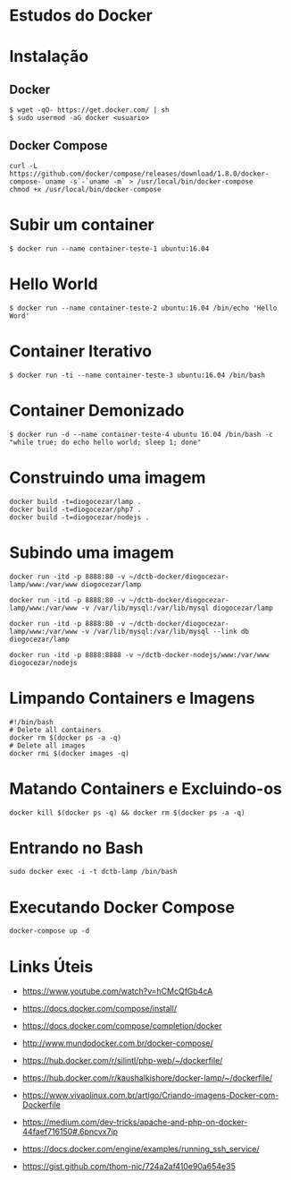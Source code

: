 # Estudos do Docker

# Instalação

## Docker

```
$ wget -qO- https://get.docker.com/ | sh
$ sudo usermod -aG docker <usuario>
```

## Docker Compose

```
curl -L https://github.com/docker/compose/releases/download/1.8.0/docker-compose-`uname -s`-`uname -m` > /usr/local/bin/docker-compose
chmod +x /usr/local/bin/docker-compose
```

# Subir um container

```
$ docker run --name container-teste-1 ubuntu:16.04
```

# Hello World

```
$ docker run --name container-teste-2 ubuntu:16.04 /bin/echo 'Hello Word'
```

# Container Iterativo

```
$ docker run -ti --name container-teste-3 ubuntu:16.04 /bin/bash
```

# Container Demonizado

```
$ docker run -d --name container-teste-4 ubuntu 16.04 /bin/bash -c "while true; do echo hello world; sleep 1; done"
```

# Construindo uma imagem

```
docker build -t=diogocezar/lamp .
docker build -t=diogocezar/php7 .
docker build -t=diogocezar/nodejs .
```

# Subindo uma imagem

```
docker run -itd -p 8888:80 -v ~/dctb-docker/diogocezar-lamp/www:/var/www diogocezar/lamp
```

```
docker run -itd -p 8888:80 -v ~/dctb-docker/diogocezar-lamp/www:/var/www -v /var/lib/mysql:/var/lib/mysql diogocezar/lamp
```

```
docker run -itd -p 8888:80 -v ~/dctb-docker/diogocezar-lamp/www:/var/www -v /var/lib/mysql:/var/lib/mysql --link db diogocezar/lamp
```

```
docker run -itd -p 8888:8888 -v ~/dctb-docker-nodejs/www:/var/www diogocezar/nodejs
```

# Limpando Containers e Imagens

```
#!/bin/bash
# Delete all containers
docker rm $(docker ps -a -q)
# Delete all images
docker rmi $(docker images -q)
```

# Matando Containers e Excluindo-os

```
docker kill $(docker ps -q) && docker rm $(docker ps -a -q)
```

# Entrando no Bash

```
sudo docker exec -i -t dctb-lamp /bin/bash
```

# Executando Docker Compose

```
docker-compose up -d
```

# Links Úteis

* https://www.youtube.com/watch?v=hCMcQfGb4cA

* https://docs.docker.com/compose/install/

* https://docs.docker.com/compose/completion/docker

* http://www.mundodocker.com.br/docker-compose/

* https://hub.docker.com/r/silintl/php-web/~/dockerfile/

* https://hub.docker.com/r/kaushalkishore/docker-lamp/~/dockerfile/

* https://www.vivaolinux.com.br/artigo/Criando-imagens-Docker-com-Dockerfile

* https://medium.com/dev-tricks/apache-and-php-on-docker-44faef716150#.6pncvx7ip

* https://docs.docker.com/engine/examples/running_ssh_service/

* https://gist.github.com/thom-nic/724a2af410e90a654e35